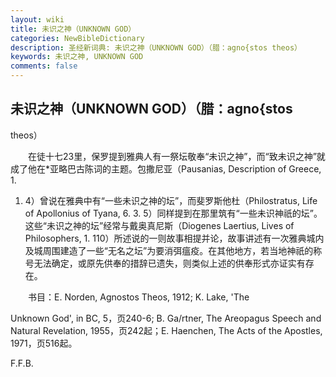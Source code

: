 ```yaml
---
layout: wiki
title: 未识之神（UNKNOWN GOD）
categories: NewBibleDictionary
description: 圣经新词典: 未识之神（UNKNOWN GOD）（腊：agno{stos theos）
keywords: 未识之神, UNKNOWN GOD
comments: false
---
```


## 未识之神（UNKNOWN GOD）（腊：agno{stos

theos）

　　在徒十七23里，保罗提到雅典人有一祭坛敬奉“未识之神”，而“致未识之神”就成了他在*亚略巴古陈词的主题。包撒尼亚（Pausanias, Description of Greece, 1.

 1. 4）曾说在雅典中有“一些未识之神的坛”，而斐罗斯他杜（Philostratus, Life of Apollonius of Tyana, 6. 3. 5）同样提到在那里筑有“一些未识神祇的坛”。这些“未识之神的坛”经常与戴奥真尼斯（Diogenes Laertius, Lives of Philosophers, 1. 110）所述说的一则故事相提并论，故事讲述有一次雅典城内及城周围建造了一些“无名之坛”为要消弭瘟疫。在其他地方，若当地神祇的称号无法确定，或原先供奉的措辞已遗失，则类似上述的供奉形式亦证实有存在。

　　书目：E. Norden, Agnostos Theos, 1912; K. Lake, 'The

Unknown God', in BC, 5，页240-6; B. Ga/rtner, The Areopagus Speech and Natural Revelation, 1955，页242起；E. Haenchen, The Acts of the Apostles, 1971，页516起。

F.F.B.








